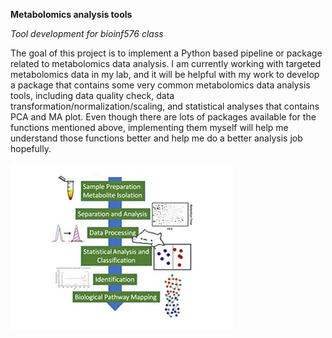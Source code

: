 **Metabolomics analysis tools**

*Tool development for bioinf576 class*

The goal of this project is to implement a Python based pipeline or package related to metabolomics data analysis. I am currently working with targeted metabolomics data in my lab, and it will be helpful with my work to develop a package that contains some very common metabolomics data analysis tools, including data quality check, data transformation/normalization/scaling, and statistical analyses that contains PCA and MA plot. Even though there are lots of packages available for the functions mentioned above, implementing them myself will help me understand those functions better and help me do a better analysis job hopefully.  

![metabolomics analysis workflow](images/mwf.gif)

